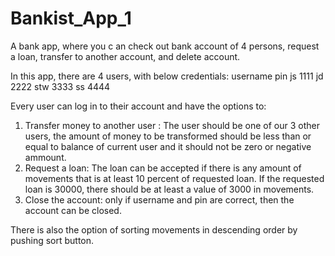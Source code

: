 # Bankist_App_1
A bank app, where you c an check out bank account of 4 persons, request a loan, transfer to another account, and delete account.

In this app, there are 4 users, with below credentials:
username  pin
js        1111
jd        2222
stw        3333
ss       4444

Every user can log in to their account and have the options to: 
1. Transfer money to another user : The user should be one of our 3 other users, the amount of money to be transformed should be less than or equal to balance of current user and it should not be zero or negative ammount.
2. Request a loan: The loan can be accepted if there is any amount of movements that is at least 10 percent of requested loan. If the requested loan is 30000, there should be at least a value of 3000 in movements.
3. Close the account: only if username and pin are correct, then the account can be closed.

There is also the option of sorting movements in descending order by pushing sort button.
